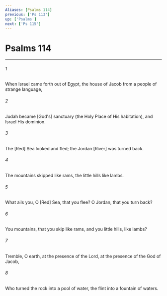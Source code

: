 ```yaml
---
Aliases: [Psalms 114]
previous: ['Ps 113']
up: ['Psalms']
next: ['Ps 115']
---
```

# Psalms 114

***


###### 1 


When Israel came forth out of Egypt, the house of Jacob from a people of strange language, 


###### 2 


Judah became [God's] sanctuary (the Holy Place of His habitation), and Israel His dominion. 


###### 3 


The [Red] Sea looked and fled; the Jordan [River] was turned back. 


###### 4 


The mountains skipped like rams, the little hills like lambs. 


###### 5 


What ails you, O [Red] Sea, that you flee? O Jordan, that you turn back? 


###### 6 


You mountains, that you skip like rams, and you little hills, like lambs? 


###### 7 


Tremble, O earth, at the presence of the Lord, at the presence of the God of Jacob, 


###### 8 


Who turned the rock into a pool of water, the flint into a fountain of waters.
